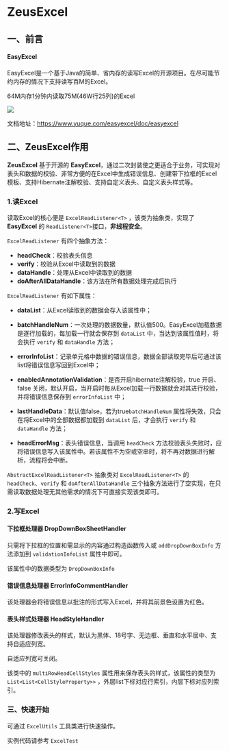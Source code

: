 # ZeusExcel

## 一、前言

#### EasyExcel

EasyExcel是一个基于Java的简单、省内存的读写Excel的开源项目。在尽可能节约内存的情况下支持读写百M的Excel。

64M内存1分钟内读取75M(46W行25列)的Excel

![](https://cdn.nlark.com/yuque/0/2020/png/553000/1584449315232-b7852eec-dd8d-49ee-8880-5fd52eafed30.png)

文档地址：https://www.yuque.com/easyexcel/doc/easyexcel

## 二、ZeusExcel作用

**ZeusExcel** 基于开源的 **EasyExcel**，通过二次封装使之更适合于业务，可实现对表头和数据的校验、非常方便的在Excel中生成错误信息、创建带下拉框的Excel模板、支持Hibernate注解校验、支持自定义表头、自定义表头样式等。

### 1.读Excel

读取Excel的核心便是 `ExcelReadListener<T>` ，该类为抽象类，实现了 **EasyExcel** 的 `ReadListener<T>`接口，**非线程安全**。

`ExcelReadListener` 有四个抽象方法：

* **headCheck**：校验表头信息
* **verify**：校验从Excel中读取到的数据
* **dataHandle**：处理从Excel中读取到的数据
* **doAfterAllDataHandle**：该方法在所有数据处理完成后执行

`ExcelReadListener` 有如下属性：

* **dataList**：从Excel读取到的数据会存入该属性中；
* **batchHandleNum**：一次处理的数据数量，默认值500。EasyExcel加载数据是逐行加载的，每加载一行就会保存到 `dataList` 中，当达到该属性值时，将会执行 `verify` 和 `dataHandle` 方法；
* **errorInfoList**：记录单元格中数据的错误信息，数据全部读取完毕后可通过该list将错误信息写回到Excel中；

* **enabledAnnotationValidation**：是否开启hibernate注解校验，true 开启、false 关闭，默认开启，当开启时每从Excel加载一行数据就会对其进行校验，并将错误信息保存到 `errorInfoList` 中；
* **lastHandleData**：默认值false，若为true`batchHandleNum` 属性将失效，只会在将Excel中的全部数据都加载到 `dataList` 后，才会执行 `verify` 和 `dataHandle` 方法；
* **headErrorMsg**：表头错误信息，当调用 `headCheck` 方法校验表头失败时，应将错误信息写入该属性中。若该属性不为空或空串时，将不再对数据进行解析，流程将会中断。

`AbstractExcelReadListener<T>` 抽象类对 `ExcelReadListener<T>` 的 `headCheck`、`verify` 和 `doAfterAllDataHandle` 三个抽象方法进行了空实现，在只需读取数据处理无其他需求的情况下可直接实现该类即可。

### 2.写Excel

#### 下拉框处理器 DropDownBoxSheetHandler

只需将下拉框的位置和需显示的内容通过构造函数传入或 `addDropDownBoxInfo` 方法添加到 `validationInfoList` 属性中即可。

该属性中的数据类型为 `DropDownBoxInfo`

#### 错误信息处理器 ErrorInfoCommentHandler

该处理器会将错误信息以批注的形式写入Excel，并将其前景色设置为红色。

#### 表头样式处理器 HeadStyleHandler

该处理器修改表头的样式，默认为黑体、18号字、无边框、垂直和水平居中、支持自适应列宽。

自适应列宽可关闭。

该类中的 `multiRowHeadCellStyles` 属性用来保存表头的样式，该属性的类型为 `List<List<CellStyleProperty>>` ，外层list下标对应行索引，内层下标对应列索引。

### 三、快速开始

可通过 `ExcelUtils` 工具类进行快速操作。

实例代码请参考 `ExcelTest`